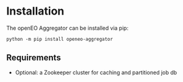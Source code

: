 
# Installation

The openEO Aggregator can be installed via pip:

```shell
python -m pip install openeo-aggregator
```


## Requirements

- Optional: a Zookeeper cluster for caching and partitioned job db
